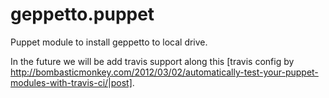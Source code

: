 geppetto.puppet
===============

Puppet module to install geppetto to local drive.

In the future we will be add travis support along this [travis config by http://bombasticmonkey.com/2012/03/02/automatically-test-your-puppet-modules-with-travis-ci/|post].
